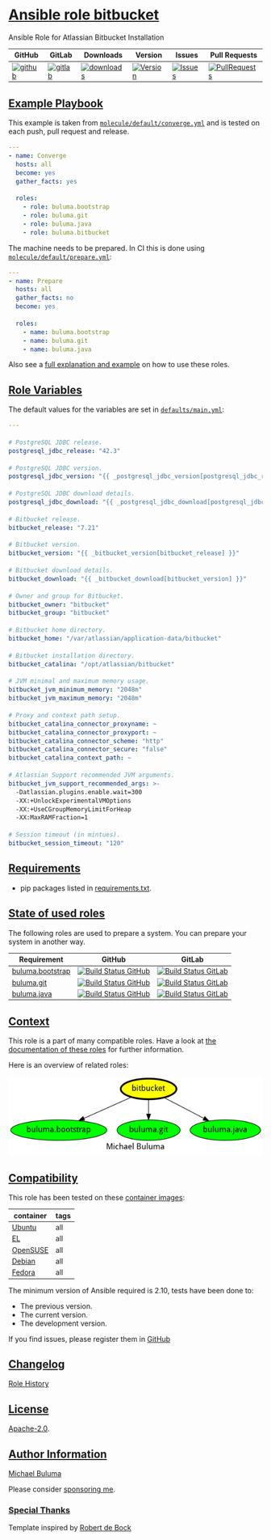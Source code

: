 # [Ansible role bitbucket](#bitbucket)

Ansible Role for Atlassian Bitbucket Installation

|GitHub|GitLab|Downloads|Version|Issues|Pull Requests|
|------|------|-------|-------|------|-------------|
|[![github](https://github.com/buluma/ansible-role-bitbucket/actions/workflows/molecule.yml/badge.svg)](https://github.com/buluma/ansible-role-bitbucket/actions/workflows/molecule.yml)|[![gitlab](https://gitlab.com/shadowwalker/ansible-role-bitbucket/badges/master/pipeline.svg)](https://gitlab.com/shadowwalker/ansible-role-bitbucket)|[![downloads](https://img.shields.io/ansible/role/d/)](https://galaxy.ansible.com/buluma/bitbucket)|[![Version](https://img.shields.io/github/release/buluma/ansible-role-bitbucket.svg)](https://github.com/buluma/ansible-role-bitbucket/releases/)|[![Issues](https://img.shields.io/github/issues/buluma/ansible-role-bitbucket.svg)](https://github.com/buluma/ansible-role-bitbucket/issues/)|[![PullRequests](https://img.shields.io/github/issues-pr-closed-raw/buluma/ansible-role-bitbucket.svg)](https://github.com/buluma/ansible-role-bitbucket/pulls/)|

## [Example Playbook](#example-playbook)

This example is taken from [`molecule/default/converge.yml`](https://github.com/buluma/ansible-role-bitbucket/blob/master/molecule/default/converge.yml) and is tested on each push, pull request and release.

```yaml
---
- name: Converge
  hosts: all
  become: yes
  gather_facts: yes

  roles:
    - role: buluma.bootstrap
    - role: buluma.git
    - role: buluma.java
    - role: buluma.bitbucket
```

The machine needs to be prepared. In CI this is done using [`molecule/default/prepare.yml`](https://github.com/buluma/ansible-role-bitbucket/blob/master/molecule/default/prepare.yml):

```yaml
---
- name: Prepare
  hosts: all
  gather_facts: no
  become: yes

  roles:
    - name: buluma.bootstrap
    - name: buluma.git
    - name: buluma.java
```

Also see a [full explanation and example](https://buluma.github.io/how-to-use-these-roles.html) on how to use these roles.

## [Role Variables](#role-variables)

The default values for the variables are set in [`defaults/main.yml`](https://github.com/buluma/ansible-role-bitbucket/blob/master/defaults/main.yml):

```yaml
---

# PostgreSQL JDBC release.
postgresql_jdbc_release: "42.3"

# PostgreSQL JDBC version.
postgresql_jdbc_version: "{{ _postgresql_jdbc_version[postgresql_jdbc_release] }}"

# PostgreSQL JDBC download details.
postgresql_jdbc_download: "{{ _postgresql_jdbc_download[postgresql_jdbc_version] }}"

# Bitbucket release.
bitbucket_release: "7.21"

# Bitbucket version.
bitbucket_version: "{{ _bitbucket_version[bitbucket_release] }}"

# Bitbucket download details.
bitbucket_download: "{{ _bitbucket_download[bitbucket_version] }}"

# Owner and group for Bitbucket.
bitbucket_owner: "bitbucket"
bitbucket_group: "bitbucket"

# Bitbucket home directory.
bitbucket_home: "/var/atlassian/application-data/bitbucket"

# Bitbucket installation directory.
bitbucket_catalina: "/opt/atlassian/bitbucket"

# JVM minimal and maximum memory usage.
bitbucket_jvm_minimum_memory: "2048m"
bitbucket_jvm_maximum_memory: "2048m"

# Proxy and context path setup.
bitbucket_catalina_connector_proxyname: ~
bitbucket_catalina_connector_proxyport: ~
bitbucket_catalina_connector_scheme: "http"
bitbucket_catalina_connector_secure: "false"
bitbucket_catalina_context_path: ~

# Atlassian Support recommended JVM arguments.
bitbucket_jvm_support_recommended_args: >-
  -Datlassian.plugins.enable.wait=300
  -XX:+UnlockExperimentalVMOptions
  -XX:+UseCGroupMemoryLimitForHeap
  -XX:MaxRAMFraction=1

# Session timeout (in mintues).
bitbucket_session_timeout: "120"
```

## [Requirements](#requirements)

- pip packages listed in [requirements.txt](https://github.com/buluma/ansible-role-bitbucket/blob/master/requirements.txt).

## [State of used roles](#state-of-used-roles)

The following roles are used to prepare a system. You can prepare your system in another way.

| Requirement | GitHub | GitLab |
|-------------|--------|--------|
|[buluma.bootstrap](https://galaxy.ansible.com/buluma/bootstrap)|[![Build Status GitHub](https://github.com/buluma/ansible-role-bootstrap/workflows/Ansible%20Molecule/badge.svg)](https://github.com/buluma/ansible-role-bootstrap/actions)|[![Build Status GitLab](https://gitlab.com/shadowwalker/ansible-role-bootstrap/badges/master/pipeline.svg)](https://gitlab.com/shadowwalker/ansible-role-bootstrap)|
|[buluma.git](https://galaxy.ansible.com/buluma/git)|[![Build Status GitHub](https://github.com/buluma/ansible-role-git/workflows/Ansible%20Molecule/badge.svg)](https://github.com/buluma/ansible-role-git/actions)|[![Build Status GitLab](https://gitlab.com/shadowwalker/ansible-role-git/badges/master/pipeline.svg)](https://gitlab.com/shadowwalker/ansible-role-git)|
|[buluma.java](https://galaxy.ansible.com/buluma/java)|[![Build Status GitHub](https://github.com/buluma/ansible-role-java/workflows/Ansible%20Molecule/badge.svg)](https://github.com/buluma/ansible-role-java/actions)|[![Build Status GitLab](https://gitlab.com/shadowwalker/ansible-role-java/badges/master/pipeline.svg)](https://gitlab.com/shadowwalker/ansible-role-java)|

## [Context](#context)

This role is a part of many compatible roles. Have a look at [the documentation of these roles](https://buluma.github.io/) for further information.

Here is an overview of related roles:

![dependencies](https://raw.githubusercontent.com/buluma/ansible-role-bitbucket/png/requirements.png "Dependencies")

## [Compatibility](#compatibility)

This role has been tested on these [container images](https://hub.docker.com/u/buluma):

|container|tags|
|---------|----|
|[Ubuntu](https://hub.docker.com/repository/docker/buluma/ubuntu/general)|all|
|[EL](https://hub.docker.com/repository/docker/buluma/enterpriselinux/general)|all|
|[OpenSUSE](https://hub.docker.com/repository/docker/buluma/opensuse/general)|all|
|[Debian](https://hub.docker.com/repository/docker/buluma/debian/general)|all|
|[Fedora](https://hub.docker.com/repository/docker/buluma/fedora/general)|all|

The minimum version of Ansible required is 2.10, tests have been done to:

- The previous version.
- The current version.
- The development version.

If you find issues, please register them in [GitHub](https://github.com/buluma/ansible-role-bitbucket/issues)

## [Changelog](#changelog)

[Role History](https://github.com/buluma/ansible-role-bitbucket/blob/master/CHANGELOG.md)

## [License](#license)

[Apache-2.0](https://github.com/buluma/ansible-role-bitbucket/blob/master/LICENSE).

## [Author Information](#author-information)

[Michael Buluma](https://buluma.github.io/)

Please consider [sponsoring me](https://github.com/sponsors/buluma).

### [Special Thanks](#special-thanks)

Template inspired by [Robert de Bock](https://github.com/robertdebock)
